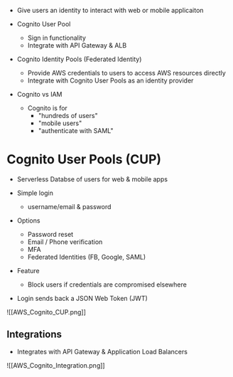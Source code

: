 - Give users an identity to interact with web or mobile applicaiton

- Cognito User Pool
	- Sign in functionality
	- Integrate with API Gateway & ALB

- Cognito Identity Pools (Federated Identity)
	- Provide AWS credentials to users to access AWS resources directly
	- Integrate with Cognito User Pools as an identity provider

- Cognito vs IAM
	- Cognito is for 
		- "hundreds of users"
		- "mobile users"
		- "authenticate with SAML"

# Cognito User Pools (CUP)

- Serverless Databse of users for web & mobile apps

- Simple login
	- username/email & password
- Options
	- Password reset
	- Email / Phone verification
	- MFA
	- Federated Identities (FB, Google, SAML)
- Feature
	- Block users if credentials are compromised elsewhere

- Login sends back a JSON Web Token (JWT)

![[AWS_Cognito_CUP.png]]

## Integrations

- Integrates with API Gateway & Application Load Balancers

![[AWS_Cognito_Integration.png]]